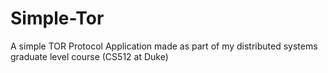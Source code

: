 # Simple-Tor
A simple TOR Protocol Application made as part of my distributed systems graduate level course (CS512 at Duke)
